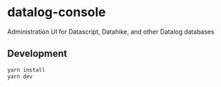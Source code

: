 # datalog-console
Administration UI for Datascript, Datahike, and other Datalog databases

## Development

```bash
yarn install
yarn dev
```